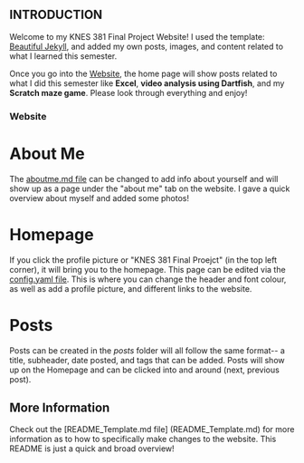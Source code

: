 ## INTRODUCTION ##

Welcome to my KNES 381 Final Project Website! I used the template: [Beautiful Jekyll](README_Template.md), and added my own posts, images, and content related to what I learned this semester.

Once you go into the [Website](https://sara-xue.github.io/KNES381Final/), the home page will show posts related to what I did this semester like **Excel**, **video analysis using Dartfish**, and my **Scratch maze game**. Please look through everything and enjoy!

### Website ###

# About Me #
The [aboutme.md file](aboutme.md) can be changed to add info about yourself and will show up as a page under the "about me" tab on the website. I gave a quick overview about myself and added some photos!

# Homepage #

If you click the profile picture or "KNES 381 Final Proejct" (in the top left corner), it will bring you to the homepage. This page can be edited via the [config.yaml file](_config.yml). This is where you can change the header and font colour, as well as add a profile picture, and different links to the website.

# Posts #

Posts can be created in the _posts_ folder will all follow the same format-- a title, subheader, date posted, and tags that can be added. Posts will show up on the Homepage and can be clicked into and around (next, previous post).

## More Information ##

Check out the [README_Template.md file] (README_Template.md) for more information as to how to specifically make changes to the website. This README is just a quick and broad overview!
